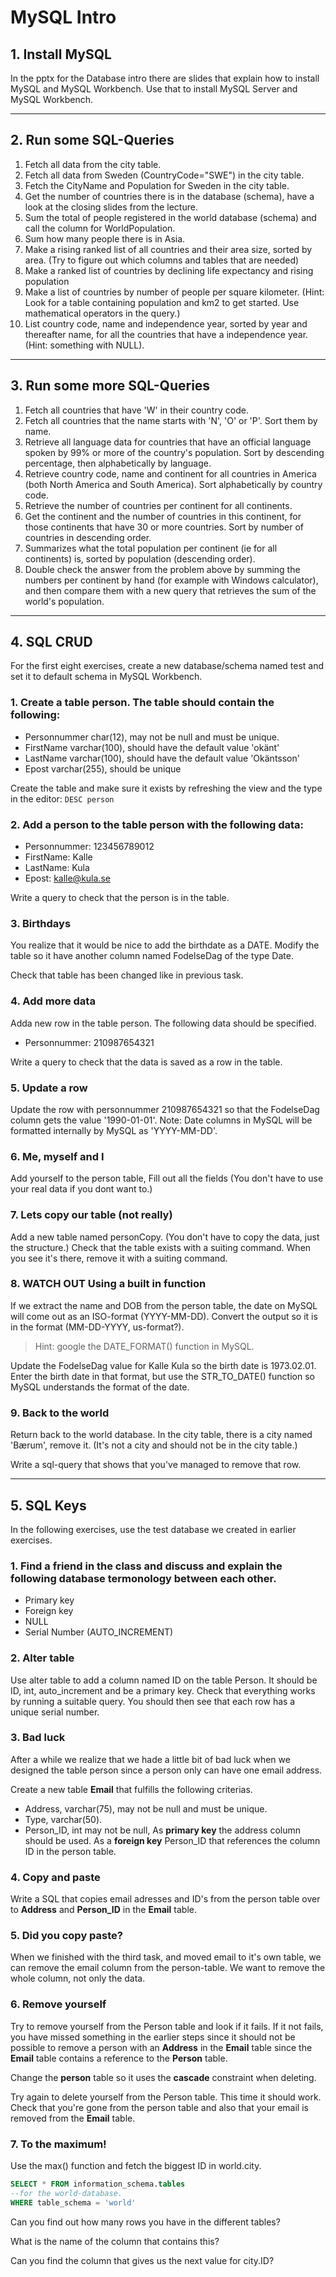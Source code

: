 # MySQL Intro

## 1. Install MySQL

In the pptx for the Database intro there are slides that explain how to install MySQL and MySQL Workbench. Use that to install MySQL Server and MySQL Workbench.

---

## 2. Run some SQL-Queries

1. Fetch all data from the city table.
1. Fetch all data from Sweden (CountryCode="SWE") in the city table.
1. Fetch the CityName and Population for Sweden in the city table.
1. Get the number of countries there is in the database (schema), have a look at the closing slides from the lecture.
1. Sum the total of people registered in the world database (schema) and call the column for WorldPopulation.
1. Sum how many people there is in Asia.
1. Make a rising ranked list of all countries and their area size, sorted by area. (Try to figure out which columns and tables that are needed)
1. Make a ranked list of countries by declining life expectancy and rising population
1. Make a list of countries by number of people per square kilometer. (Hint: Look for a table containing population and km2 to get started. Use mathematical operators in the query.)
1. List country code, name and independence year, sorted by year and thereafter name, for all the countries that have a independence year. (Hint: something with NULL).

---

## 3. Run some more SQL-Queries

1. Fetch all countries that have 'W' in their country code.
1. Fetch all countries that the name starts with 'N', 'O' or 'P'. Sort them by name.
1. Retrieve all language data for countries that have an official language spoken by 99% or more of the country's population. Sort by descending percentage, then alphabetically by language.
1. Retrieve country code, name and continent for all countries in America (both North America and South America). Sort alphabetically by country code.
1. Retrieve the number of countries per continent for all continents.
1. Get the continent and the number of countries in this continent, for those continents that have 30 or more countries. Sort by number of countries in descending order.
1. Summarizes what the total population per continent (ie for all continents) is, sorted by population (descending order).
1. Double check the answer from the problem above by summing the numbers per continent by hand (for example with Windows calculator), and then compare them with a new query that retrieves the sum of the world's population.

---

## 4. SQL CRUD

For the first eight exercises, create a new database/schema named test and set it to default schema in MySQL Workbench.

### 1. Create a table person. The table should contain the following:

- Personnummer char(12), may not be null and must be unique.
- FirstName varchar(100), should have the default value 'okänt'
- LastName varchar(100), should have the default value 'Okäntsson'
- Epost varchar(255), should be unique

Create the table and make sure it exists by refreshing the view and the type in the editor: `DESC person`

### 2. Add a person to the table person with the following data:

- Personnummer: 123456789012
- FirstName: Kalle
- LastName: Kula
- Epost: kalle@kula.se

Write a query to check that the person is in the table.

### 3. Birthdays

You realize that it would be nice to add the birthdate as a DATE. Modify the table so it have another column named FodelseDag of the type Date.

Check that table has been changed like in previous task.

### 4. Add more data

Adda new row in the table person. The following data should be specified.

- Personnummer: 210987654321

Write a query to check that the data is saved as a row in the table.

### 5. Update a row

Update the row with personnummer 210987654321 so that the FodelseDag column gets the value '1990-01-01'. Note: Date columns in MySQL will be formatted internally by MySQL as 'YYYY-MM-DD'.

### 6. Me, myself and I

Add yourself to the person table, Fill out all the fields (You don't have to use your real data if you dont want to.)

### 7. Lets copy our table (not really)

Add a new table named personCopy. (You don't have to copy the data, just the structure.) Check that the table exists with a suiting command. When you see it's there, remove it with a suiting command.

### 8. **WATCH OUT** Using a built in function

If we extract the name and DOB from the person table, the date on MySQL will come out as an ISO-format (YYYY-MM-DD). Convert the output so it is in the format (MM-DD-YYYY, us-format?).

> Hint: google the DATE_FORMAT() function in MySQL.

Update the FodelseDag value for Kalle Kula so the birth date is 1973.02.01. Enter the birth date in that format, but use the STR_TO_DATE() function so MySQL understands the format of the date.

### 9. Back to the world

Return back to the world database.
In the city table, there is a city named 'Bærum', remove it. (It's not a city and should not be in the city table.)

Write a sql-query that shows that you've managed to remove that row.

---

## 5. SQL Keys

In the following exercises, use the test database we created in earlier exercises.

### 1. Find a friend in the class and discuss and explain the following database termonology between each other.

- Primary key
- Foreign key
- NULL
- Serial Number (AUTO_INCREMENT)

### 2. Alter table

Use alter table to add a column named ID on the table Person. It should be ID, int, auto_increment and be a primary key. Check that everything works by running a suitable query. You should then see that each row has a unique serial number.

### 3. Bad luck

After a while we realize that we hade a little bit of bad luck when we designed the table person since a person only can have one email address.

Create a new table **Email** that fulfills the following criterias.

- Address, varchar(75), may not be null and must be unique.
- Type, varchar(50).
- Person_ID, int may not be null,
  As **primary key** the address column should be used.
  As a **foreign key** Person_ID that references the column ID in the person table.

### 4. Copy and paste

Write a SQL that copies email adresses and ID's from the person table over to **Address** and **Person_ID** in the **Email** table.

### 5. Did you copy paste?

When we finished with the third task, and moved email to it's own table, we can remove the email column from the person-table. We want to remove the whole column, not only the data.

### 6. Remove yourself

Try to remove yourself from the Person table and look if it fails. If it not fails, you have missed something in the earlier steps since it should not be possible to remove a person with an **Address** in the **Email** table since the **Email** table contains a reference to the **Person** table.

Change the **person** table so it uses the **cascade** constraint when deleting.

Try again to delete yourself from the Person table. This time it should work. Check that you're gone from the person table and also that your email is removed from the **Email** table.

### 7. To the maximum!

Use the max() function and fetch the biggest ID in world.city.

```SQL
SELECT * FROM information_schema.tables
--for the world-database.
WHERE table_schema = 'world'
```

Can you find out how many rows you have in the different tables?

What is the name of the column that contains this?

Can you find the column that gives us the next value for city.ID?
